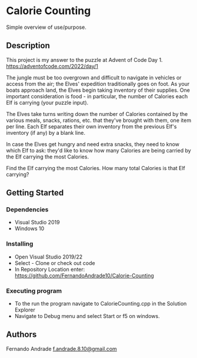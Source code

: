 # Calorie Counting

Simple overview of use/purpose.

## Description

This project is my answer to the puzzle at Advent of Code Day 1. https://adventofcode.com/2022/day/1

The jungle must be too overgrown and difficult to navigate in vehicles or access from the air; 
the Elves' expedition traditionally goes on foot. As your boats approach land, the Elves begin taking inventory of their supplies. 
One important consideration is food - in particular, the number of Calories each Elf is carrying (your puzzle input).

The Elves take turns writing down the number of Calories contained by the various meals, snacks, rations, etc. that they've brought with them, one item per line. Each Elf separates their own inventory from the previous Elf's inventory (if any) by a blank line.

In case the Elves get hungry and need extra snacks, they need to know which Elf to ask: they'd like to know how many Calories are being carried by the Elf carrying the most Calories.

Find the Elf carrying the most Calories. How many total Calories is that Elf carrying?

## Getting Started

### Dependencies

* Visual Studio 2019
* Windows 10

### Installing

* Open Visual Studio 2019/22
* Select - Clone or check out code
* In Repository Location enter: https://github.com/FernandoAndrade10/Calorie-Counting

### Executing program

* To the run the program navigate to CalorieCounting.cpp in the Solution Explorer
* Navigate to Debug menu and select Start or f5 on windows.

## Authors

Fernando Andrade f.andrade.8.10@gmail.com
